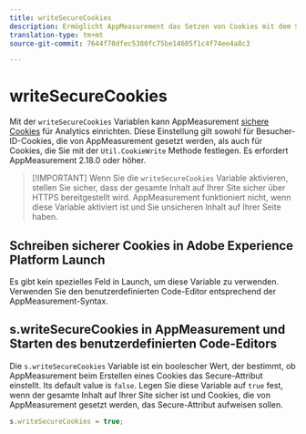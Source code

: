 ```yaml
---
title: writeSecureCookies
description: Ermöglicht AppMeasurement das Setzen von Cookies mit dem Secure-Attribut.
translation-type: tm+mt
source-git-commit: 7644f70dfec5380fc75be14605f1c4f74ee4a8c3

---
```



# writeSecureCookies

Mit der `writeSecureCookies` Variablen kann AppMeasurement [sichere Cookies](https://en.wikipedia.org/wiki/Secure_cookie) für Analytics einrichten. Diese Einstellung gilt sowohl für Besucher-ID-Cookies, die von AppMeasurement gesetzt werden, als auch für Cookies, die Sie mit der `Util.CookieWrite` Methode festlegen. Es erfordert AppMeasurement 2.18.0 oder höher.

> [!IMPORTANT] Wenn Sie die `writeSecureCookies` Variable aktivieren, stellen Sie sicher, dass der gesamte Inhalt auf Ihrer Site sicher über HTTPS bereitgestellt wird. AppMeasurement funktioniert nicht, wenn diese Variable aktiviert ist und Sie unsicheren Inhalt auf Ihrer Seite haben.

## Schreiben sicherer Cookies in Adobe Experience Platform Launch

Es gibt kein spezielles Feld in Launch, um diese Variable zu verwenden. Verwenden Sie den benutzerdefinierten Code-Editor entsprechend der AppMeasurement-Syntax.

## s.writeSecureCookies in AppMeasurement und Starten des benutzerdefinierten Code-Editors

Die `s.writeSecureCookies` Variable ist ein boolescher Wert, der bestimmt, ob AppMeasurement beim Erstellen eines Cookies das Secure-Attribut einstellt. Its default value is `false`. Legen Sie diese Variable auf `true` fest, wenn der gesamte Inhalt auf Ihrer Site sicher ist und Cookies, die von AppMeasurement gesetzt werden, das Secure-Attribut aufweisen sollen.

```js
s.writeSecureCookies = true;
```
